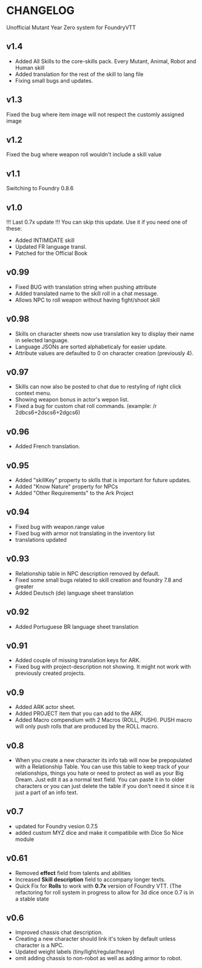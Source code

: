 # CHANGELOG

Unofficial Mutant Year Zero system for FoundryVTT

## v1.4
-   Added All Skills to the core-skills pack. Every Mutant, Animal, Robot and Human skill
-   Added translation for the rest of the skill to lang file
-   Fixing small bugs and updates.

## v1.3
Fixed the bug where item image will not respect the customly assigned image

## v1.2
Fixed the bug where weapon roll wouldn't include a skill value

## v1.1
Switching to Foundry 0.8.6

## v1.0
!!! Last 0.7x update !!!
You can skip this update. Use it if you need one of these:
-   Added INTIMIDATE skill
-   Updated FR language transl.
-   Patched for the Official Book

## v0.99
-   Fixed BUG with translation string when pushing attribute
-   Added translated name to the skill roll in a chat message.
-   Allows NPC to roll weapon without having fight/shoot skill

## v0.98
-   Skills on character sheets now use translation key to display their name in selected language.
-   Language JSONs are sorted alphabeticaly for easier update.
-   Attribute values are defaulted to 0 on character creation (previously 4).


## v0.97
-   Skills can now also be posted to chat due to restyling of right click context menu.
-   Showing weapon bonus in actor's wepon list.
-   Fixed a bug for custom chat roll commands. (example: /r 2dbcs6+2dscs6+2dgcs6)

## v0.96
-   Added French translation.

## v0.95
-   Added "skillKey" property to skills that is important for future updates.
-   Added "Know Nature" property for NPCs
-   Added "Other Requirements" to the Ark Project

## v0.94

-   Fixed bug with weapon.range value
-   Fixed bug with armor not translating in the inventory list
-   translations updated

## v0.93

-   Relationship table in NPC description removed by default.
-   Fixed some small bugs related to skill creation and foundry 7.8 and greater
-   Added Deutsch (de) language sheet translation

## v0.92

-   Added Portuguese BR language sheet translation

## v0.91

-   Added couple of missing translation keys for ARK.
-   Fixed bug with project-description not showing. It might not work with previously created projects.

## v0.9

-   Added ARK actor sheet.
-   Added PROJECT item that you can add to the ARK.
-   Added Macro compendium with 2 Macros (ROLL, PUSH). PUSH macro will only push rolls that are produced by the ROLL macro.

## v0.8

-   When you create a new character its info tab will now be prepopulated with a Relationship Table. You can use this table to keep track of your relationships, things you hate or need to protect as well as your Big Dream. Just edit it as a normal text field. You can paste it in to older characters or you can just delete the table if you don't need it since it is just a part of an info text.

## v0.7

-   updated for Foundry vesion 0.7.5
-   added custom MYZ dice and make it compatibile with Dice So Nice module

## v0.61

-   Removed **effect** field from talents and abilities
-   Increased **Skill description** field to accompany longer texts.
-   Quick Fix for **Rolls** to work with **0.7x** version of Foundry VTT. (The refactoring for roll system in progress to allow for 3d dice once 0.7 is in a stable state

## v0.6

-   Improved chassis chat description.
-   Creating a new character should link it's token by default unless character is a NPC.
-   Updated weight labels (tiny/light/regular/heavy)
-   omit adding chassis to non-robot as well as adding armor to robot.
